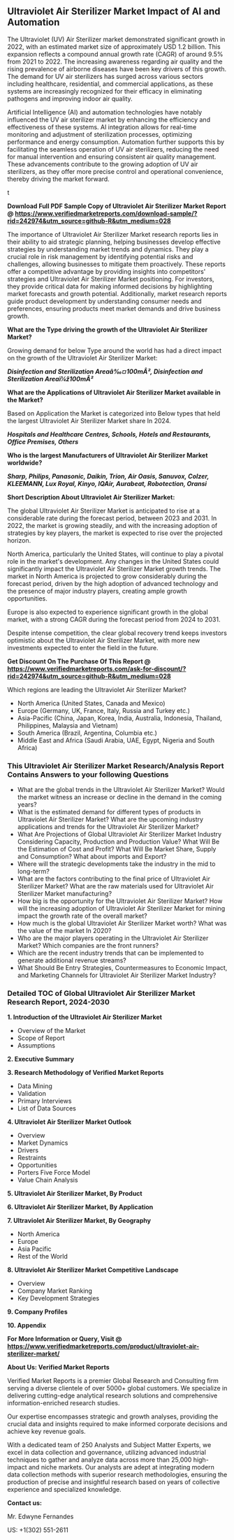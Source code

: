 <h2>Ultraviolet Air Sterilizer Market Impact of AI and Automation</h2><p>The Ultraviolet (UV) Air Sterilizer market demonstrated significant growth in 2022, with an estimated market size of approximately USD 1.2 billion. This expansion reflects a compound annual growth rate (CAGR) of around 9.5% from 2021 to 2022. The increasing awareness regarding air quality and the rising prevalence of airborne diseases have been key drivers of this growth. The demand for UV air sterilizers has surged across various sectors including healthcare, residential, and commercial applications, as these systems are increasingly recognized for their efficacy in eliminating pathogens and improving indoor air quality.</p><p>Artificial Intelligence (AI) and automation technologies have notably influenced the UV air sterilizer market by enhancing the efficiency and effectiveness of these systems. AI integration allows for real-time monitoring and adjustment of sterilization processes, optimizing performance and energy consumption. Automation further supports this by facilitating the seamless operation of UV air sterilizers, reducing the need for manual intervention and ensuring consistent air quality management. These advancements contribute to the growing adoption of UV air sterilizers, as they offer more precise control and operational convenience, thereby driving the market forward.</p>t</p><p id="" class=""><strong>Download Full PDF Sample Copy of Ultraviolet Air Sterilizer Market Report @ <a href="https://www.verifiedmarketreports.com/download-sample/?rid=242974&utm_source=github-R&utm_medium=028" target="_blank">https://www.verifiedmarketreports.com/download-sample/?rid=242974&utm_source=github-R&utm_medium=028</a></strong></p><p>The importance of&nbsp;Ultraviolet Air Sterilizer Market research reports lies in their ability to aid strategic planning, helping businesses develop effective strategies by understanding market trends and dynamics. They play a crucial role in risk management by identifying potential risks and challenges, allowing businesses to mitigate them proactively. These reports offer a competitive advantage by providing insights into competitors' strategies and Ultraviolet Air Sterilizer Market positioning. For investors, they provide critical data for making informed decisions by highlighting market forecasts and growth potential. Additionally, market research reports guide product development by understanding consumer needs and preferences, ensuring products meet market demands and drive business growth.</p><p><strong>What are the&nbsp;Type driving the growth of the Ultraviolet Air Sterilizer Market?</strong></p><p id="" class="">Growing demand for below Type around the world has had a direct impact on the growth of the Ultraviolet Air Sterilizer Market:</p><em><strong>Disinfection and Sterilization Areaâ‰¤100mÂ², Disinfection and Sterilization Areaï¼ž100mÂ²</strong></em></p><strong>What are the&nbsp;Applications&nbsp;of Ultraviolet Air Sterilizer Market available in the Market?</strong></p><p id="" class="">Based on Application the Market is categorized into Below types that held the largest Ultraviolet Air Sterilizer Market share In 2024.</p><em><strong>Hospitals and Healthcare Centres, Schools, Hotels and Restaurants, Office Premises, Others</strong></em></p><strong>Who is the largest Manufacturers of Ultraviolet Air Sterilizer Market worldwide?</strong></p><p><em><strong>Sharp, Philips, Panasonic, Daikin, Trion, Air Oasis, Sanuvox, Colzer, KLEEMANN, Lux Royal, Kinyo, IQAir, Aurabeat, Robotection, Oransi</strong></em></p><p id="" class=""><strong>Short Description About Ultraviolet Air Sterilizer Market:</strong></p><p>The global Ultraviolet Air Sterilizer Market is anticipated to rise at a considerable rate during the forecast period, between 2023 and 2031. In 2022, the market is growing steadily, and with the increasing adoption of strategies by key players, the market is expected to rise over the projected horizon.</p><p>North America, particularly the United States, will continue to play a pivotal role in the market's development. Any changes in the United States could significantly impact the Ultraviolet Air Sterilizer Market growth trends. The market in North America is projected to grow considerably during the forecast period, driven by the high adoption of advanced technology and the presence of major industry players, creating ample growth opportunities.</p><p>Europe is also expected to experience significant growth in the global market, with a strong CAGR during the forecast period from 2024 to 2031.</p><p>Despite intense competition, the clear global recovery trend keeps investors optimistic about the Ultraviolet Air Sterilizer Market, with more new investments expected to enter the field in the future.</p><p id="" class=""><strong>Get Discount On The Purchase Of This Report @ <a href="https://www.verifiedmarketreports.com/ask-for-discount/?rid=242974&utm_source=github-R&utm_medium=028" target="_blank">https://www.verifiedmarketreports.com/ask-for-discount/?rid=242974&utm_source=github-R&utm_medium=028</a></strong></p>Which regions are leading the Ultraviolet Air Sterilizer Market?</p><ul><li>North America (United States, Canada and Mexico)</li><li>Europe (Germany, UK, France, Italy, Russia and Turkey etc.)</li><li>Asia-Pacific (China, Japan, Korea, India, Australia, Indonesia, Thailand, Philippines, Malaysia and Vietnam)</li><li>South America (Brazil, Argentina, Columbia etc.)</li><li>Middle East and Africa (Saudi Arabia, UAE, Egypt, Nigeria and South Africa)</li></ul><h3 id="" class="">This Ultraviolet Air Sterilizer Market Research/Analysis Report Contains Answers to your following Questions</h3><ul><li>What are the global trends in the Ultraviolet Air Sterilizer Market? Would the market witness an increase or decline in the demand in the coming years?</li><li>What is the estimated demand for different types of products in Ultraviolet Air Sterilizer Market? What are the upcoming industry applications and trends for the Ultraviolet Air Sterilizer Market?</li><li>What Are Projections of Global Ultraviolet Air Sterilizer Market Industry Considering Capacity, Production and Production Value? What Will Be the Estimation of Cost and Profit? What Will Be Market Share, Supply and Consumption? What about imports and Export?</li><li>Where will the strategic developments take the industry in the mid to long-term?</li><li>What are the factors contributing to the final price of Ultraviolet Air Sterilizer Market? What are the raw materials used for Ultraviolet Air Sterilizer Market manufacturing?</li><li>How big is the opportunity for the Ultraviolet Air Sterilizer Market? How will the increasing adoption of Ultraviolet Air Sterilizer Market for mining impact the growth rate of the overall market?</li><li>How much is the global Ultraviolet Air Sterilizer Market worth? What was the value of the market In 2020?</li><li>Who are the major players operating in the Ultraviolet Air Sterilizer Market? Which companies are the front runners?</li><li>Which are the recent industry trends that can be implemented to generate additional revenue streams?</li><li>What Should Be Entry Strategies, Countermeasures to Economic Impact, and Marketing Channels for Ultraviolet Air Sterilizer Market Industry?</li></ul><h3 id="" class="">Detailed TOC of Global Ultraviolet Air Sterilizer Market Research Report, 2024-2030</h3><p id="" class=""><strong>1. Introduction of the Ultraviolet Air Sterilizer Market</strong></p><ul><li>Overview of the Market</li><li>Scope of Report</li><li>Assumptions</li></ul><p id="" class=""><strong>2. Executive Summary</strong></p><p id="" class=""><strong>3. Research Methodology of Verified Market Reports</strong></p><ul><li>Data Mining</li><li>Validation</li><li>Primary Interviews</li><li>List of Data Sources</li></ul><p id="" class=""><strong>4. Ultraviolet Air Sterilizer Market Outlook</strong></p><ul><li>Overview</li><li>Market Dynamics</li><li>Drivers</li><li>Restraints</li><li>Opportunities</li><li>Porters Five Force Model</li><li>Value Chain Analysis</li></ul><p id="" class=""><strong>5. Ultraviolet Air Sterilizer Market, By Product</strong></p><p id="" class=""><strong>6. Ultraviolet Air Sterilizer Market, By Application</strong></p><p id="" class=""><strong>7. Ultraviolet Air Sterilizer Market, By Geography</strong></p><ul><li>North America</li><li>Europe</li><li>Asia Pacific</li><li>Rest of the World</li></ul><p id="" class=""><strong>8. Ultraviolet Air Sterilizer Market Competitive Landscape</strong></p><ul><li>Overview</li><li>Company Market Ranking</li><li>Key Development Strategies</li></ul><p id="" class=""><strong>9. Company Profiles</strong></p><p id="" class=""><strong>10. Appendix</strong></p><p id="" class=""><strong>For More Information or Query, Visit @ <a href="https://www.verifiedmarketreports.com/product/ultraviolet-air-sterilizer-market/" target="_blank">https://www.verifiedmarketreports.com/product/ultraviolet-air-sterilizer-market/</a></strong></p><p id="" class=""><strong>About Us: Verified Market Reports</strong></p><p id="" class="">Verified Market Reports is a premier Global Research and Consulting firm serving a diverse clientele of over 5000+ global customers. We specialize in delivering cutting-edge analytical research solutions and comprehensive information-enriched research studies.</p><p id="" class="">Our expertise encompasses strategic and growth analyses, providing the crucial data and insights required to make informed corporate decisions and achieve key revenue goals.</p><p id="" class="">With a dedicated team of 250 Analysts and Subject Matter Experts, we excel in data collection and governance, utilizing advanced industrial techniques to gather and analyze data across more than 25,000 high-impact and niche markets. Our analysts are adept at integrating modern data collection methods with superior research methodologies, ensuring the production of precise and insightful research based on years of collective experience and specialized knowledge.</p><p id="" class=""><strong>Contact us:</strong></p><p id="" class="">Mr. Edwyne Fernandes</p><p id="" class="">US: +1(302) 551-2611</p>